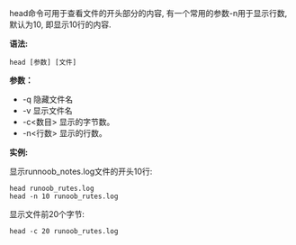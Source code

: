 head命令可用于查看文件的开头部分的内容, 有一个常用的参数-n用于显示行数, 默认为10, 即显示10行的内容.

**语法:**

```
head [参数] [文件]  
```

**参数：**

- -q 隐藏文件名
- -v 显示文件名
- -c<数目> 显示的字节数。
- -n<行数> 显示的行数。

**实例:**

显示runnoob_notes.log文件的开头10行:

```
head runoob_rutes.log
head -n 10 runoob_rutes.log
```

显示文件前20个字节:

```
head -c 20 runoob_rutes.log
```

